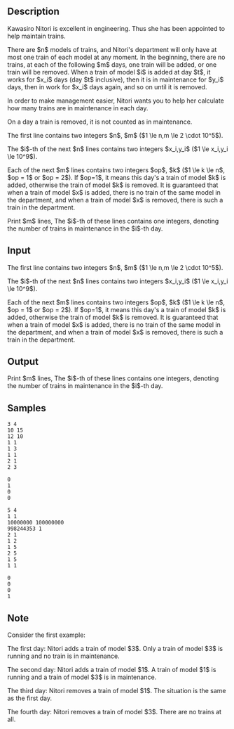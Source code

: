 ## Description

<div><p>Kawasiro Nitori is excellent in engineering. Thus she has been appointed to help maintain trains.</p><p>There are $n$ models of trains, and Nitori's department will only have at most one train of each model at any moment. In the beginning, there are no trains, at each of the following $m$ days, one train will be added, or one train will be removed. When a train of model $i$ is added at day $t$, it works for $x_i$ days (day $t$ inclusive), then it is in maintenance for $y_i$ days, then in work for $x_i$ days again, and so on until it is removed.</p><p>In order to make management easier, Nitori wants you to help her calculate how many trains are in maintenance in each day.</p><p><span class="tex-font-style-bf">On a day a train is removed, it is not counted as in maintenance.</span></p></div><div class="input-specification"><p>The first line contains two integers $n$, $m$ ($1 \le n,m \le 2 \cdot 10^5$).</p><p>The $i$-th of the next $n$ lines contains two integers $x_i,y_i$ ($1 \le x_i,y_i \le 10^9$).</p><p>Each of the next $m$ lines contains two integers $op$, $k$ ($1 \le k \le n$, $op = 1$ or $op = 2$). If $op=1$, it means this day's a train of model $k$ is added, otherwise the train of model $k$ is removed. It is guaranteed that when a train of model $x$ is added, there is no train of the same model in the department, and when a train of model $x$ is removed, there is such a train in the department.</p></div><div class="output-specification"><p>Print $m$ lines, The $i$-th of these lines contains one integers, denoting the number of trains in maintenance in the $i$-th day.</p></div>

## Input

<p>The first line contains two integers $n$, $m$ ($1 \le n,m \le 2 \cdot 10^5$).</p><p>The $i$-th of the next $n$ lines contains two integers $x_i,y_i$ ($1 \le x_i,y_i \le 10^9$).</p><p>Each of the next $m$ lines contains two integers $op$, $k$ ($1 \le k \le n$, $op = 1$ or $op = 2$). If $op=1$, it means this day's a train of model $k$ is added, otherwise the train of model $k$ is removed. It is guaranteed that when a train of model $x$ is added, there is no train of the same model in the department, and when a train of model $x$ is removed, there is such a train in the department.</p>

## Output

<p>Print $m$ lines, The $i$-th of these lines contains one integers, denoting the number of trains in maintenance in the $i$-th day.</p>

## Samples

```input1
3 4
10 15
12 10
1 1
1 3
1 1
2 1
2 3
```

```output1
0
1
0
0
```






```input2
5 4
1 1
10000000 100000000
998244353 1
2 1
1 2
1 5
2 5
1 5
1 1
```

```output2
0
0
0
1
```




## Note

<p>Consider the first example:</p><p>The first day: Nitori adds a train of model $3$. Only a train of model $3$ is running and no train is in maintenance.</p><p>The second day: Nitori adds a train of model $1$. A train of model $1$ is running and a train of model $3$ is in maintenance.</p><p>The third day: Nitori removes a train of model $1$. The situation is the same as the first day.</p><p>The fourth day: Nitori removes a train of model $3$. There are no trains at all.</p>

